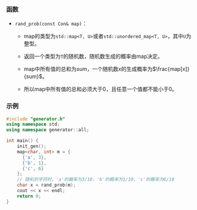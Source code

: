### 函数

- `rand_prob(const Con& map)`：

    - map的类型为`std::map<T, U>`或者`std::unordered_map<T, U>`，其中`U`为整型。

    - 返回一个类型为`T`的随机数，随机数生成的概率由map决定。

    - map中所有值的总和为$sum$，一个随机数$x$的生成概率为$\frac{map[x]}{sum}$。

    - 所以map中所有值的总和必须大于$0$，且任意一个值都不能小于$0$。

### 示例

```cpp
#include "generator.h"
using namespace std;
using namespace generator::all;

int main() {
    init_gen();
    map<char, int> m = {
      {'a', 3},
      {'b', 1},
      {'c', 6}
    };
    // 随机的字符时，'a'的概率为3/10，'b'的概率为1/10，'c'的概率为6/10
    char x = rand_prob(m);
    cout << x << endl;
    return 0;
}
```
